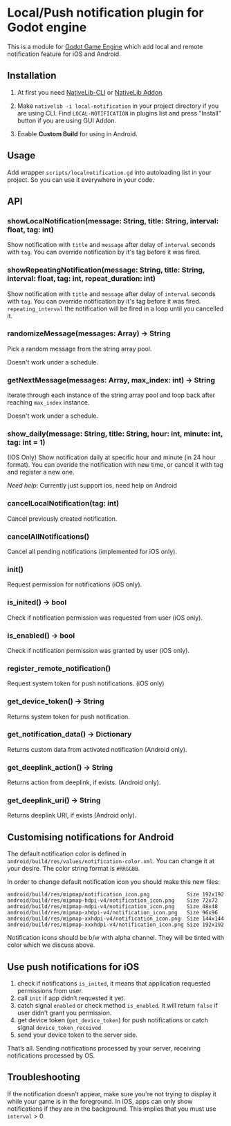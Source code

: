 # Local/Push notification plugin for Godot engine

This is a module for [Godot Game Engine](http://godotengine.org/) which add local and remote notification feature for iOS and Android. 

## Installation

1. At first you need [NativeLib-CLI](https://github.com/DrMoriarty/nativelib-cli) or [NativeLib Addon](https://github.com/DrMoriarty/nativelib).

2. Make `nativelib -i local-notification` in your project directory if you are using CLI. Find `LOCAL-NOTIFICATION` in plugins list and press "Install" button if you are using GUI Addon.

3. Enable **Custom Build** for using in Android.

## Usage

Add wrapper `scripts/localnotification.gd` into autoloading list in your project. So you can use it everywhere in your code.

## API

### showLocalNotification(message: String, title: String, interval: float, tag: int)

Show notification with `title` and `message` after delay of `interval` seconds with `tag`. You can override notification by it's tag before it was fired.

### showRepeatingNotification(message: String, title: String, interval: float, tag: int, repeat_duration: int)
Show notification with `title` and `message` after delay of `interval` seconds with `tag`. You can override notification by it's tag before it was fired.
`repeating_interval` the notification will be fired in a loop until you cancelled it.

### randomizeMessage(messages: Array) -> String
Pick a random message from the string array pool.

Doesn't work under a schedule.

### getNextMessage(messages: Array, max_index: int) -> String
Iterate through each instance of the string array pool and loop back after reaching `max_index` instance.

Doesn't work under a schedule.

### show_daily(message: String, title: String, hour: int, minute: int, tag: int = 1)
(IOS Only)
Show notification daily at specific hour and minute (in 24 hour format).
You can overide the notification with new time, or cancel it with tag and register a new one.

*Need help*: Currently just support ios, need help on Android

### cancelLocalNotification(tag: int)

Cancel previously created notification.

### cancelAllNotifications()

Cancel all pending notifications (implemented for iOS only).

### init()

Request permission for notifications (iOS only).

### is_inited() -> bool

Check if notification permission was requested from user (iOS only).

### is_enabled() -> bool

Check if notification permission was granted by user (iOS only).

### register_remote_notification()

Request system token for push notifications. (iOS only)

### get_device_token() -> String

Returns system token for push notification.

### get_notification_data() -> Dictionary

Returns custom data from activated notification (Android only).

### get_deeplink_action() -> String

Returns action from deeplink, if exists. (Android only).

### get_deeplink_uri() -> String

Returns deeplink URI, if exists (Android only).

## Customising notifications for Android

The default notification color is defined in `android/build/res/values/notification-color.xml`. You can change it at your desire. The color string format is `#RRGGBB`.

In order to change default notification icon you should make this new files:
```
android/build/res/mipmap/notification_icon.png            Size 192x192
android/build/res/mipmap-hdpi-v4/notification_icon.png    Size 72x72
android/build/res/mipmap-mdpi-v4/notification_icon.png    Size 48x48
android/build/res/mipmap-xhdpi-v4/notification_icon.png   Size 96x96
android/build/res/mipmap-xxhdpi-v4/notification_icon.png  Size 144x144
android/build/res/mipmap-xxxhdpi-v4/notification_icon.png Size 192x192
```
Notification icons should be b/w with alpha channel. They will be tinted with color which we discuss above.

## Use push notifications for iOS

1) check if notifications `is_inited`, it means that application requested permissions from user.
2) call `init` if app didn’t requested it yet.
3) catch signal `enabled` or check method `is_enabled`. It will return `false` if user didn’t grant you permission.
4) get device token (`get_device_token`) for push notifications or catch signal `device_token_received`
5) send your device token to the server side.

That’s all. Sending notifications processed by your server, receiving notifications processed by OS. 

## Troubleshooting

If the notification doesn't appear, make sure you're not trying to display it while your game is in the foreground. In iOS, apps can only show notifications if they are in the background. This implies that you must use `interval` > 0.

